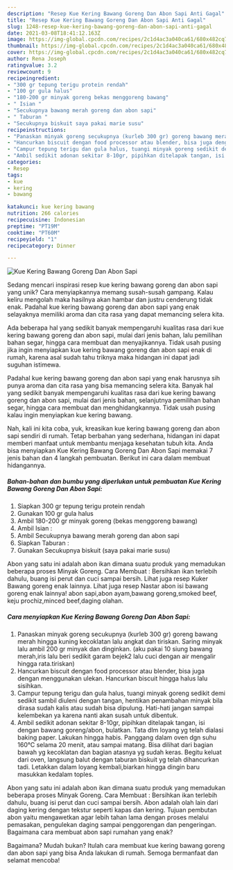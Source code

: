 ```yaml
---
description: "Resep Kue Kering Bawang Goreng Dan Abon Sapi Anti Gagal"
title: "Resep Kue Kering Bawang Goreng Dan Abon Sapi Anti Gagal"
slug: 1248-resep-kue-kering-bawang-goreng-dan-abon-sapi-anti-gagal
date: 2021-03-08T18:41:12.163Z
image: https://img-global.cpcdn.com/recipes/2c1d4ac3a040ca61/680x482cq70/kue-kering-bawang-goreng-dan-abon-sapi-foto-resep-utama.jpg
thumbnail: https://img-global.cpcdn.com/recipes/2c1d4ac3a040ca61/680x482cq70/kue-kering-bawang-goreng-dan-abon-sapi-foto-resep-utama.jpg
cover: https://img-global.cpcdn.com/recipes/2c1d4ac3a040ca61/680x482cq70/kue-kering-bawang-goreng-dan-abon-sapi-foto-resep-utama.jpg
author: Rena Joseph
ratingvalue: 3.2
reviewcount: 9
recipeingredient:
- "300 gr tepung terigu protein rendah"
- "100 gr gula halus"
- "180-200 gr minyak goreng bekas menggoreng bawang"
- " Isian "
- "Secukupnya bawang merah goreng dan abon sapi"
- " Taburan "
- "Secukupnya biskuit saya pakai marie susu"
recipeinstructions:
- "Panaskan minyak goreng secukupnya (kurleb 300 gr) goreng bawang merah hingga kuning kecoklatan lalu angkat dan tiriskan. Saring minyak lalu ambil 200 gr minyak dan dinginkan. (aku pakai 10 siung bawang merah,iris lalu beri sedikit garam bejek2 lalu cuci dengan air mengalir hingga rata.tiriskan)"
- "Hancurkan biscuit dengan food processor atau blender, bisa juga dengan menggunakan ulekan. Hancurkan biscuit hingga halus lalu sisihkan."
- "Campur tepung terigu dan gula halus, tuangi minyak goreng sedikit demi sedikit sambil diuleni dengan tangan, hentikan penambahan minyak bila dirasa sudah kalis atau sudah bisa dipulung. Hati-hati jangan sampai kelembekan ya karena nanti akan susah untuk dibentuk."
- "Ambil sedikit adonan sekitar 8-10gr, pipihkan ditelapak tangan, isi dengan bawang goreng/abon, bulatkan. Tata dlm loyang yg telah dialasi baking paper. Lakukan hingga habis. Panggang dalam oven dgn suhu 160°C selama 20 menit, atau sampai matang. Bisa dilihat dari bagian bawah yg kecoklatan dan bagian atasnya yg sudah keras. Begitu keluat dari oven, langsung balut dengan taburan biskuit yg telah dihancurkan tadi. Letakkan dalam loyang kembali,biarkan hingga dingin baru masukkan kedalam toples."
categories:
- Resep
tags:
- kue
- kering
- bawang

katakunci: kue kering bawang 
nutrition: 266 calories
recipecuisine: Indonesian
preptime: "PT19M"
cooktime: "PT60M"
recipeyield: "1"
recipecategory: Dinner

---
```



![Kue Kering Bawang Goreng Dan Abon Sapi](https://img-global.cpcdn.com/recipes/2c1d4ac3a040ca61/680x482cq70/kue-kering-bawang-goreng-dan-abon-sapi-foto-resep-utama.jpg)

Sedang mencari inspirasi resep kue kering bawang goreng dan abon sapi yang unik? Cara menyiapkannya memang susah-susah gampang. Kalau keliru mengolah maka hasilnya akan hambar dan justru cenderung tidak enak. Padahal kue kering bawang goreng dan abon sapi yang enak selayaknya memiliki aroma dan cita rasa yang dapat memancing selera kita.

Ada beberapa hal yang sedikit banyak mempengaruhi kualitas rasa dari kue kering bawang goreng dan abon sapi, mulai dari jenis bahan, lalu pemilihan bahan segar, hingga cara membuat dan menyajikannya. Tidak usah pusing jika ingin menyiapkan kue kering bawang goreng dan abon sapi enak di rumah, karena asal sudah tahu triknya maka hidangan ini dapat jadi suguhan istimewa.

Padahal kue kering bawang goreng dan abon sapi yang enak harusnya sih punya aroma dan cita rasa yang bisa memancing selera kita. Banyak hal yang sedikit banyak mempengaruhi kualitas rasa dari kue kering bawang goreng dan abon sapi, mulai dari jenis bahan, selanjutnya pemilihan bahan segar, hingga cara membuat dan menghidangkannya. Tidak usah pusing kalau ingin menyiapkan kue kering bawang.


Nah, kali ini kita coba, yuk, kreasikan kue kering bawang goreng dan abon sapi sendiri di rumah. Tetap berbahan yang sederhana, hidangan ini dapat memberi manfaat untuk membantu menjaga kesehatan tubuh kita. Anda bisa menyiapkan Kue Kering Bawang Goreng Dan Abon Sapi memakai 7 jenis bahan dan 4 langkah pembuatan. Berikut ini cara dalam membuat hidangannya.

<!--inarticleads1-->

##### Bahan-bahan dan bumbu yang diperlukan untuk pembuatan Kue Kering Bawang Goreng Dan Abon Sapi:

1. Siapkan 300 gr tepung terigu protein rendah
1. Gunakan 100 gr gula halus
1. Ambil 180-200 gr minyak goreng (bekas menggoreng bawang)
1. Ambil  Isian :
1. Ambil Secukupnya bawang merah goreng dan abon sapi
1. Siapkan  Taburan :
1. Gunakan Secukupnya biskuit (saya pakai marie susu)


Abon yang satu ini adalah abon ikan dimana suatu produk yang memadukan beberapa proses Minyak Goreng. Cara Membuat : Bersihkan ikan terlebih dahulu, buang isi perut dan cuci sampai bersih. Lihat juga resep Kuker Bawang goreng enak lainnya. Lihat juga resep Nastar abon isi bawang goreng enak lainnya! abon sapi,abon ayam,bawang goreng,smoked beef, keju prochiz,minced beef,daging olahan. 

<!--inarticleads2-->

##### Cara menyiapkan Kue Kering Bawang Goreng Dan Abon Sapi:

1. Panaskan minyak goreng secukupnya (kurleb 300 gr) goreng bawang merah hingga kuning kecoklatan lalu angkat dan tiriskan. Saring minyak lalu ambil 200 gr minyak dan dinginkan. (aku pakai 10 siung bawang merah,iris lalu beri sedikit garam bejek2 lalu cuci dengan air mengalir hingga rata.tiriskan)
1. Hancurkan biscuit dengan food processor atau blender, bisa juga dengan menggunakan ulekan. Hancurkan biscuit hingga halus lalu sisihkan.
1. Campur tepung terigu dan gula halus, tuangi minyak goreng sedikit demi sedikit sambil diuleni dengan tangan, hentikan penambahan minyak bila dirasa sudah kalis atau sudah bisa dipulung. Hati-hati jangan sampai kelembekan ya karena nanti akan susah untuk dibentuk.
1. Ambil sedikit adonan sekitar 8-10gr, pipihkan ditelapak tangan, isi dengan bawang goreng/abon, bulatkan. Tata dlm loyang yg telah dialasi baking paper. Lakukan hingga habis. Panggang dalam oven dgn suhu 160°C selama 20 menit, atau sampai matang. Bisa dilihat dari bagian bawah yg kecoklatan dan bagian atasnya yg sudah keras. Begitu keluat dari oven, langsung balut dengan taburan biskuit yg telah dihancurkan tadi. Letakkan dalam loyang kembali,biarkan hingga dingin baru masukkan kedalam toples.


Abon yang satu ini adalah abon ikan dimana suatu produk yang memadukan beberapa proses Minyak Goreng. Cara Membuat : Bersihkan ikan terlebih dahulu, buang isi perut dan cuci sampai bersih. Abon adalah olah lain dari daging kering dengan tekstur seperti kapas dan kering. Tujuan pembutan abon yaitu mengawetkan agar lebih tahan lama dengan proses melalui pemasakan, pengulekan daging sampai penggorengan dan pengeringan. Bagaimana cara membuat abon sapi rumahan yang enak? 

Bagaimana? Mudah bukan? Itulah cara membuat kue kering bawang goreng dan abon sapi yang bisa Anda lakukan di rumah. Semoga bermanfaat dan selamat mencoba!
